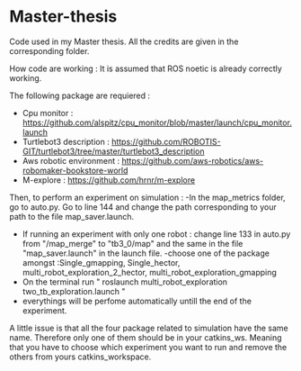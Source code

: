 # Master-thesis
Code used in my Master thesis. All the credits are given in the corresponding folder. 

How code are working : 
It is assumed that ROS noetic is already correctly working. 

The following package are requiered :
- Cpu monitor : https://github.com/alspitz/cpu_monitor/blob/master/launch/cpu_monitor.launch
- Turtlebot3 description : https://github.com/ROBOTIS-GIT/turtlebot3/tree/master/turtlebot3_description
- Aws robotic environment : https://github.com/aws-robotics/aws-robomaker-bookstore-world
-  M-explore : https://github.com/hrnr/m-explore

Then, to perform an experiment on simulation :
-In the map_metrics folder, go to auto.py. Go to line 144 and change the path corresponding to your path to the file map_saver.launch. 
- If running an experiment with only one robot : change line 133 in auto.py from "/map_merge" to "tb3_0/map" and the same in the file "map_saver.launch" in the launch file. 
-choose one of the package amongst :Single_gmapping, Single_hector, multi_robot_exploration_2_hector, multi_robot_exploration_gmapping
- On the terminal run " roslaunch multi_robot_exploration two_tb_exploration.launch "
- everythings will be perfome automatically untill the end of the experiment. 

A little issue is that all the four package related to simulation have the same name. Therefore only one of them should be in your catkins_ws. Meaning that you have to choose which experiment you want to run and remove the others from yours catkins_workspace. 
